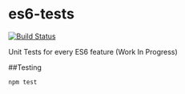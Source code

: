 # es6-tests

[![Build Status](https://secure.travis-ci.org/angus-c/es6-tests.png?branch=master)](http://travis-ci.org/angus-c/es6-tests)

Unit Tests for every ES6 feature (Work In Progress)

##Testing

```
npm test
```








